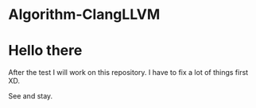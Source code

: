 # Algorithm-ClangLLVM
# Hello there 

After the test I will work on this repository. I have to fix a lot of things first XD.

See and stay.
